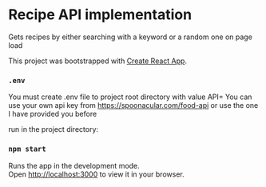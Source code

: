 # Recipe API implementation
Gets recipes by either searching with a keyword or a random one on page load

This project was bootstrapped with [Create React App](https://github.com/facebook/create-react-app).

### `.env`
You must create .env file to project root directory with value
API=
You can use your own api key from https://spoonacular.com/food-api or use the one I have provided you before

run in the project directory:
### `npm start`

Runs the app in the development mode.\
Open [http://localhost:3000](http://localhost:3000) to view it in your browser.
